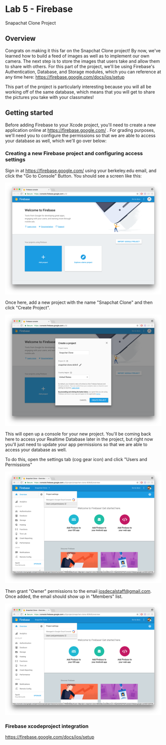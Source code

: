 #  Lab 5 - Firebase #
Snapachat Clone Project

## Overview

Congrats on making it this far on the Snapchat Clone project! By now, we've learned how to build a feed of images as well as to implement our own camera. The next step is to store the images that users take and allow them to share with others. For this part of the project, we'll be using Firebase's Authentication, Database, and Storage modules, which you can reference at any time here: https://firebase.google.com/docs/ios/setup

This part of the project is particularly interesting because you will all be working off of the same database, which means that you will get to share the pictures you take with your classmates!

## Getting started

Before adding Firebase to your Xcode project, you'll need to create a new application online at https://firebase.google.com/
. For grading purposes, we'll need you to configure the permissions so that we are able to access your database as well, which we'll go over below:

### Creating a new Firebase project and configuring access settings

Sign in at https://firebase.google.com/ using your berkeley.edu email, and click the "Go to Console" Button. You should see a screen like this:

![Firebase console launch screen](/README-images/1.png)

Once here, add a new project with the name "Snapchat Clone" and then click "Create Project".

![Firebase console add new project screen](/README-images/2.png)

This will open up a console for your new project. You'll be coming back here to access your Realtime Database later in the project, but right now you'll just need to update your app permissions so that we are able to access your database as well.

To do this, open the settings tab (cog gear icon) and click "Users and Permissions"

![Firebase console add new project screen](/README-images/3.png)

Then grant "Owner" permissions to the email iosdecalstaff@gmail.com. Once added, the email should show up in "Members" list.

![Users and Permissions Tab button](/README-images/3.png)

### Firebase xcodeproject integration

https://firebase.google.com/docs/ios/setup
